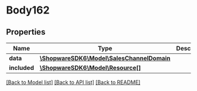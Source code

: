 # Body162

## Properties
Name | Type | Description | Notes
------------ | ------------- | ------------- | -------------
**data** | [**\ShopwareSDK6\Model\SalesChannelDomain**](SalesChannelDomain.md) |  | [optional] 
**included** | [**\ShopwareSDK6\Model\Resource[]**](Resource.md) |  | [optional] 

[[Back to Model list]](../../README.md#documentation-for-models) [[Back to API list]](../../README.md#documentation-for-api-endpoints) [[Back to README]](../../README.md)

